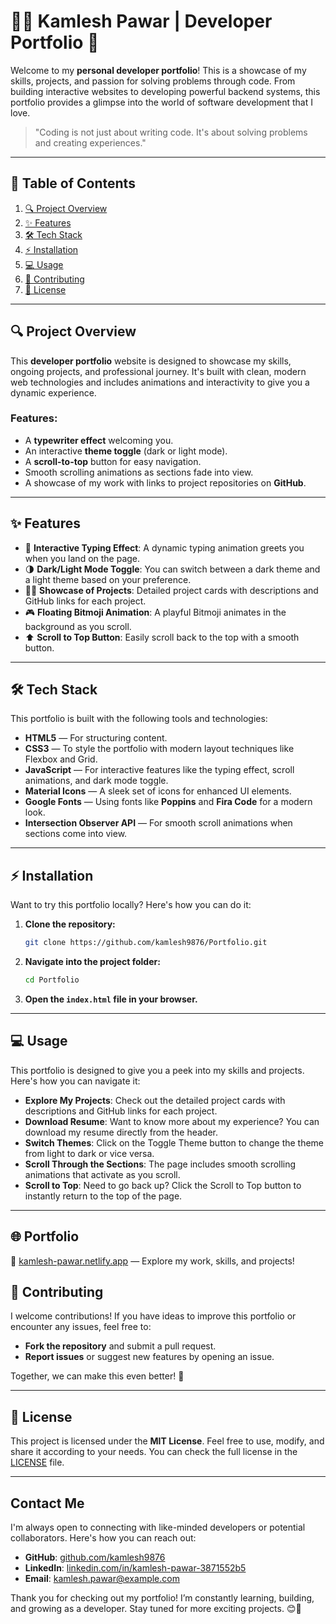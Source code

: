 # 👨‍💻 Kamlesh Pawar | Developer Portfolio 🚀

Welcome to my **personal developer portfolio**! This is a showcase of my skills, projects, and passion for solving problems through code. From building interactive websites to developing powerful backend systems, this portfolio provides a glimpse into the world of software development that I love.

> "Coding is not just about writing code. It's about solving problems and creating experiences."

---

## 📜 Table of Contents

1. [🔍 Project Overview](#project-overview)
2. [✨ Features](#features)
3. [🛠️ Tech Stack](#tech-stack)
4. [⚡ Installation](#installation)
5. [💻 Usage](#usage)
6. [🤝 Contributing](#contributing)
7. [📜 License](#license)

---

## 🔍 Project Overview

This **developer portfolio** website is designed to showcase my skills, ongoing projects, and professional journey. It's built with clean, modern web technologies and includes animations and interactivity to give you a dynamic experience.

### Features:
- A **typewriter effect** welcoming you.
- An interactive **theme toggle** (dark or light mode).
- A **scroll-to-top** button for easy navigation.
- Smooth scrolling animations as sections fade into view.
- A showcase of my work with links to project repositories on **GitHub**.

---

## ✨ Features

- 🎨 **Interactive Typing Effect**: A dynamic typing animation greets you when you land on the page.
- 🌗 **Dark/Light Mode Toggle**: You can switch between a dark theme and a light theme based on your preference.
- 🧑‍💻 **Showcase of Projects**: Detailed project cards with descriptions and GitHub links for each project.
- 🎮 **Floating Bitmoji Animation**: A playful Bitmoji animates in the background as you scroll.
- ⬆️ **Scroll to Top Button**: Easily scroll back to the top with a smooth button.

---

## 🛠️ Tech Stack

This portfolio is built with the following tools and technologies:

- **HTML5** — For structuring content.
- **CSS3** — To style the portfolio with modern layout techniques like Flexbox and Grid.
- **JavaScript** — For interactive features like the typing effect, scroll animations, and dark mode toggle.
- **Material Icons** — A sleek set of icons for enhanced UI elements.
- **Google Fonts** — Using fonts like **Poppins** and **Fira Code** for a modern look.
- **Intersection Observer API** — For smooth scroll animations when sections come into view.

---

## ⚡ Installation

Want to try this portfolio locally? Here's how you can do it:

1. **Clone the repository:**

    ```bash
    git clone https://github.com/kamlesh9876/Portfolio.git
    ```

2. **Navigate into the project folder:**

    ```bash
    cd Portfolio
    ```

3. **Open the `index.html` file in your browser.**

---

## 💻 Usage

This portfolio is designed to give you a peek into my skills and projects. Here's how you can navigate it:

- **Explore My Projects**: Check out the detailed project cards with descriptions and GitHub links for each project.
- **Download Resume**: Want to know more about my experience? You can download my resume directly from the header.
- **Switch Themes**: Click on the Toggle Theme button to change the theme from light to dark or vice versa.
- **Scroll Through the Sections**: The page includes smooth scrolling animations that activate as you scroll.
- **Scroll to Top**: Need to go back up? Click the Scroll to Top button to instantly return to the top of the page.

---
## 🌐 Portfolio

🔗 [kamlesh-pawar.netlify.app](https://kamlesh-pawar.netlify.app) — Explore my work, skills, and projects!

## 🤝 Contributing

I welcome contributions! If you have ideas to improve this portfolio or encounter any issues, feel free to:

- **Fork the repository** and submit a pull request.
- **Report issues** or suggest new features by opening an issue.

Together, we can make this even better! 🚀

---

## 📜 License

This project is licensed under the **MIT License**. Feel free to use, modify, and share it according to your needs. You can check the full license in the [LICENSE](LICENSE) file.

---

## Contact Me

I'm always open to connecting with like-minded developers or potential collaborators. Here's how you can reach out:

- **GitHub**: [github.com/kamlesh9876](https://github.com/kamlesh9876)
- **LinkedIn**: [linkedin.com/in/kamlesh-pawar-3871552b5](https://linkedin.com/in/kamlesh-pawar-3871552b5)
- **Email**: kamlesh.pawar@example.com

Thank you for checking out my portfolio! I’m constantly learning, building, and growing as a developer. Stay tuned for more exciting projects. 😊🚀
